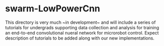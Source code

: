 # swarm-LowPowerCnn

This directory is very much ~in development~ and will include a series of tutorials for undergrads supporting data collection and analysis for training an end-to-end convolutional nueral network for microrobot control. Expect description of tutorials to be added along with our new implementations. 
